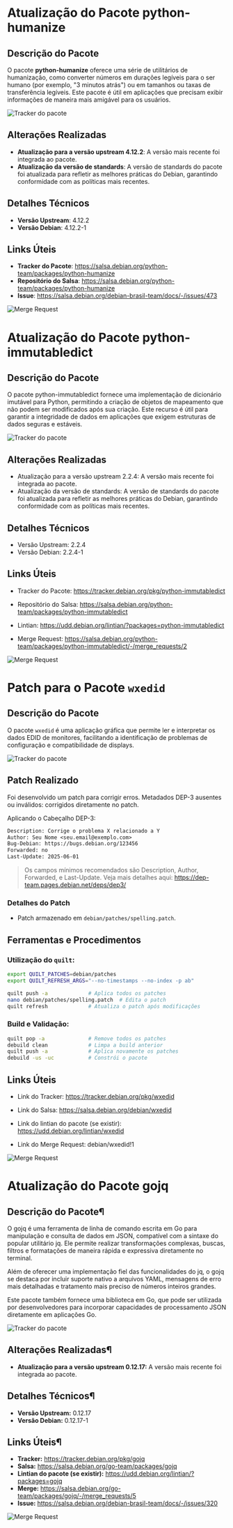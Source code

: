# Atualização do Pacote python-humanize

## Descrição do Pacote

O pacote **python-humanize** oferece uma série de utilitários de humanização, como converter números em durações legíveis para o ser humano (por exemplo, "3 minutos atrás") ou em tamanhos ou taxas de transferência legíveis. Este pacote é útil em aplicações que precisam exibir informações de maneira mais amigável para os usuários.

![Tracker do pacote](../img/pythonHumanize.png)

## Alterações Realizadas

- **Atualização para a versão upstream 4.12.2**: A versão mais recente foi integrada ao pacote.
- **Atualização da versão de standards**: A versão de standards do pacote foi atualizada para refletir as melhores práticas do Debian, garantindo conformidade com as políticas mais recentes.
  
## Detalhes Técnicos

- **Versão Upstream**: 4.12.2
- **Versão Debian**: 4.12.2-1

## Links Úteis

- **Tracker do Pacote**: https://salsa.debian.org/python-team/packages/python-humanize
- **Repositório do Salsa**: https://salsa.debian.org/python-team/packages/python-humanize
- **Issue**: https://salsa.debian.org/debian-brasil-team/docs/-/issues/473

![Merge Request](../img/mrMaria1.png)

# Atualização do Pacote python-immutabledict

## Descrição do Pacote

O pacote python-immutabledict fornece uma implementação de dicionário imutável para Python, permitindo a criação de objetos de mapeamento que não podem ser modificados após sua criação. Este recurso é útil para garantir a integridade de dados em aplicações que exigem estruturas de dados seguras e estáveis.

![Tracker do pacote](../img/pythonImmutabledict.png)

## Alterações Realizadas

- Atualização para a versão upstream 2.2.4: A versão mais recente foi integrada ao pacote.
- Atualização da versão de standards: A versão de standards do pacote foi atualizada para refletir as melhores práticas do Debian, garantindo conformidade com as políticas mais recentes.

## Detalhes Técnicos

- Versão Upstream: 2.2.4
- Versão Debian: 2.2.4-1

## Links Úteis

- Tracker do Pacote: https://tracker.debian.org/pkg/python-immutabledict

- Repositório do Salsa: https://salsa.debian.org/python-team/packages/python-immutabledict

- Lintian: https://udd.debian.org/lintian/?packages=python-immutabledict

- Merge Request: https://salsa.debian.org/python-team/packages/python-immutabledict/-/merge_requests/2 

![Merge Request](../img/mrMaria2.png)

# Patch para o Pacote `wxedid`

## Descrição do Pacote

O pacote `wxedid` é uma aplicação gráfica que permite ler e interpretar os dados EDID de monitores, facilitando a identificação de problemas de configuração e compatibilidade de displays.

![Tracker do pacote](../img/wxedid.png)

## Patch Realizado

Foi desenvolvido um patch para corrigir erros. Metadados DEP-3 ausentes ou inválidos: corrigidos diretamente no patch.

Aplicando o Cabeçalho DEP-3:

```diff
Description: Corrige o problema X relacionado a Y
Author: Seu Nome <seu.email@exemplo.com>
Bug-Debian: https://bugs.debian.org/123456
Forwarded: no
Last-Update: 2025-06-01
```

> Os campos mínimos recomendados são Description, Author, Forwarded, e Last-Update. Veja mais detalhes aqui: https://dep-team.pages.debian.net/deps/dep3/

###  Detalhes do Patch

- Patch armazenado em `debian/patches/spelling.patch`.

##  Ferramentas e Procedimentos

### Utilização do `quilt`:

```bash
export QUILT_PATCHES=debian/patches
export QUILT_REFRESH_ARGS="--no-timestamps --no-index -p ab"

quilt push -a             # Aplica todos os patches
nano debian/patches/spelling.patch  # Edita o patch
quilt refresh             # Atualiza o patch após modificações
```

### Build e Validação:

```bash
quilt pop -a              # Remove todos os patches
debuild clean             # Limpa a build anterior
quilt push -a             # Aplica novamente os patches
debuild -us -uc           # Constrói o pacote
```

##  Links Úteis

- Link do Tracker: https://tracker.debian.org/pkg/wxedid

- Link do Salsa: https://salsa.debian.org/debian/wxedid

- Link do lintian do pacote (se existir): https://udd.debian.org/lintian/wxedid

- Link do Merge Request: debian/wxedid!1

![Merge Request](../img/mrMaria3.png)



# Atualização do Pacote gojq

## Descrição do Pacote¶

O gojq é uma ferramenta de linha de comando escrita em Go para manipulação e consulta de dados em JSON, compatível com a sintaxe do popular utilitário jq. Ele permite realizar transformações complexas, buscas, filtros e formatações de maneira rápida e expressiva diretamente no terminal.

Além de oferecer uma implementação fiel das funcionalidades do jq, o gojq se destaca por incluir suporte nativo a arquivos YAML, mensagens de erro mais detalhadas e tratamento mais preciso de números inteiros grandes.

Este pacote também fornece uma biblioteca em Go, que pode ser utilizada por desenvolvedores para incorporar capacidades de processamento JSON diretamente em aplicações Go.

![Tracker do pacote](../img/gojq.jpg)

## Alterações Realizadas¶
- **Atualização para a versão upstream 0.12.17:** A versão mais recente foi integrada ao pacote.

## Detalhes Técnicos¶

- **Versão Upstream:** 0.12.17
- **Versão Debian:** 0.12.17-1

## Links Úteis¶
- **Tracker:** https://tracker.debian.org/pkg/gojq
- **Salsa:** https://salsa.debian.org/go-team/packages/gojq
- **Lintian do pacote (se existir):** https://udd.debian.org/lintian/?packages=gojq
- **Merge:** https://salsa.debian.org/go-team/packages/gojq/-/merge_requests/5
- **Issue:** https://salsa.debian.org/debian-brasil-team/docs/-/issues/320

![Merge Request](../img/mrMaria5.jpg)